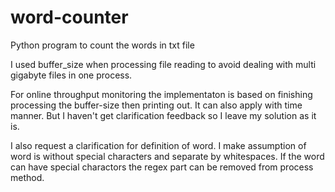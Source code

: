 # word-counter
Python program to count the words in txt file

I used buffer_size when processing file reading to avoid dealing with multi gigabyte files in one process.

For online throughput monitoring the implementaton is based on finishing processing the buffer-size then printing out. It can also apply with time manner. But I haven't get clarification feedback so I leave my solution as it is.

I also request a clarification for definition of word. I make assumption of word is without special characters and separate by whitespaces. If the word can have special charactors the regex part can be removed from process method.
